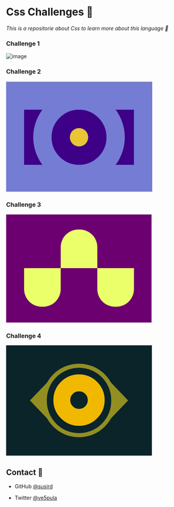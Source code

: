 # Css Challenges :muscle:
*This is a repositorie about Css to learn more about this language :cowboy_hat_face:*

### Challenge 1
![image](https://user-images.githubusercontent.com/42523734/114058174-d8656600-9858-11eb-9c5d-122c588d646b.png)

### Challenge 2
![image](img_challenge2.png)

### Challenge 3
![image](img_challenge3.png)

### Challenge 4
![image](img_challenge4.png)


## Contact :fax:

* GitHub [@susird](https://github.com/SUSIRD)
- Twitter [@ve5pula](https://twitter.com/ve5pula)
